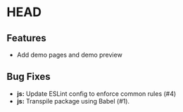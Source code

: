 # HEAD

## Features

-   Add demo pages and demo preview

## Bug Fixes

-   **js:** Update ESLint config to enforce common rules (#4)
-   **js:** Transpile package using Babel (#1).
